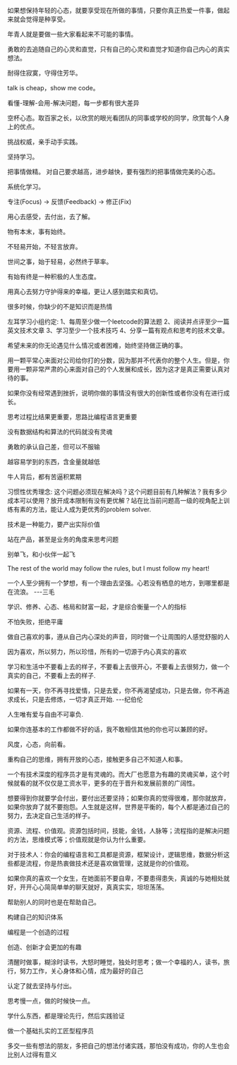 如果想保持年轻的心态，就要享受现在所做的事情，只要你真正热爱一件事，做起来就会觉得是种享受。

年青人就是要做一些大家看起来不可能的事情。

勇敢的去追随自己的心灵和直觉，只有自己的心灵和直觉才知道你自己内心的真实想法。

耐得住寂寞，守得住芳华。

talk is cheap，show me code。

看懂-理解-会用-解决问题，每一步都有很大差异

空杯心态。取百家之长，以欣赏的眼光看团队的同事或学校的同学，欣赏每个人身上的优点。

挑战权威，亲手动手实践。

坚持学习。

把事情做精。
对自己要求越高，进步越快，要有强烈的把事情做完美的心态。

系统化学习。

专注(Focus) -> 反馈(Feedback) -> 修正(Fix)

 用心去感受，去付出，去了解。
 
 物有本末，事有始终。
 
 不轻易开始，不轻言放弃。
 
 世间之事，始于轻易，必然终于草率。
 
 有始有终是一种积极的人生态度。
 
 用真心去努力守护得来的幸福，更让人感到踏实和真切。

 很多时候，你缺少的不是知识而是热情
 
 左耳学习小组约定: 
	1、每周至少做一个leetcode的算法题
	2、阅读并点评至少一篇英文技术文章
	3、学习至少一个技术技巧
	4、分享一篇有观点和思考的技术文章。

希望未来的你无论遇见什么情况或者困难，始终坚持做正确的事。

用一颗平常心来面对公司给你打的分数，因为那并不代表你的整个人生。但是，你要用一颗非常严肃的心来面对自己的个人发展和成长，因为这才是真正需要认真对待的事。

如果你没有经常遇到挫折，说明你做的事情没有很大的创新性或者你没有在进行成长。

思考过程比结果更重要，思路比编程语言更重要

没有数据结构和算法的代码就没有灵魂

勇敢的承认自己差，但可以不服输

越容易学到的东西，含金量就越低

牛人背后，都有苦逼积累期

习惯性优秀理念: 这个问题必须现在解决吗？这个问题目前有几种解法？我有多少成本可以使用？放开成本限制有没有更优解？站在比当前问题高一级的视角配上训练有素的方法，能让人成为更优秀的problem solver.

技术是一种能力，要产出实际价值

站在产品，甚至是业务的角度来思考问题

别单飞，和小伙伴一起飞

The rest of the world may follow the rules, but I must follow my heart!

一个人至少拥有一个梦想，有一个理由去坚强。心若没有栖息的地方，到哪里都是在流浪。  ---三毛

学识、修养、心态、格局和财富一起，才是综合衡量一个人的指标

不怕失败，拒绝平庸

做自己喜欢的事，遵从自己内心深处的声音，同时做一个让周围的人感觉舒服的人

因为喜欢，所以努力，所以珍惜，所有的一切源于内心真实的喜欢

学习和生活中不要看上去的样子，不要看上去很开心，不要看上去很努力，做一个真实的自己，不要看上去的样子.

如果有一天，你不再寻找爱情，只是去爱，你不再渴望成功，只是去做，你不再追求成长，只是去修炼，一切才真正开始. ---纪伯伦

人生唯有爱与自由不可辜负.

如果你连基本的工作都做不好的话，我不敢相信其他的你也可以兼顾的好。

风度，心态，向前看。

重构自己的思维，拥有开放的心态，接触更多自己不知道人和事。

一个有技术深度的程序员才是有灵魂的。而大厂也愿意为有趣的灵魂买单，这个时候就看的就不仅仅是工资水平，更多的在于晋升和发展前景的广阔性。

想要得到你就要学会付出，要付出还要坚持；如果你真的觉得很难，那你就放弃，如果你放弃了就不要抱怨。人生就是这样，世界是平衡的，每个人都是通过自己的努力，去决定自己生活的样子。

资源、流程、价值观。资源包括时间，技能，金钱，人脉等；流程指的是解决问题的方法，思维模式等；价值观就是你认为什么重要。

对于技术人：你会的编程语言和工具都是资源，框架设计，逻辑思维，数据分析这些都是流程，你是热衷做技术还是喜欢做管理，这就是你的价值观。

如果你真的喜欢一个女生，在她面前不要自卑，不要患得患失，真诚的与她相处就好，开开心心简简单单的聊天就好，真真实实，坦坦荡荡。

帮助别人的同时也是在帮助自己。

构建自己的知识体系

编程是一个创造的过程

创造、创新才会更加的有趣

清醒时做事，糊涂时读书，大怒时睡觉，独处时思考；做一个幸福的人，读书，旅行，努力工作，关心身体和心情，成为最好的自己

认定了就去坚持与付出。

思考慢一点，做的时候快一点。

学什么东西，都是理论先行，然后实践验证

做一个基础扎实的工匠型程序员

多交一些有想法的朋友，多把自己的想法付诸实践，那怕没有成功，你的人生也会比别人过得有意义